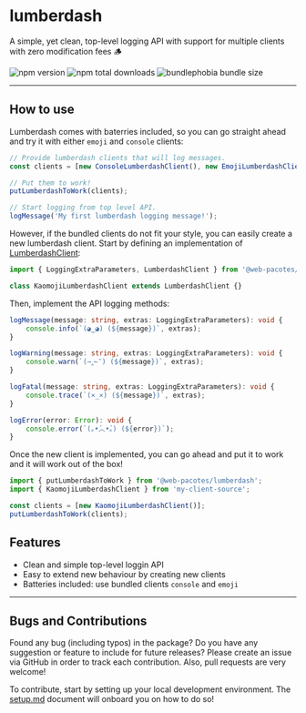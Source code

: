 # lumberdash

A simple, yet clean, top-level logging API with support for multiple clients with zero modification fees 🪵

![npm version](https://badgen.net/npm/v/@web-pacotes/lumberdash) ![npm total downloads](https://badgen.net/npm/dt/@web-pacotes/lumberdash) ![bundlephobia bundle size](https://badgen.net/bundlephobia/min/@web-pacotes/lumberdash)

---

## How to use

Lumberdash comes with baterries included, so you can go straight ahead and try it with either `emoji` and `console` clients:

```typescript
// Provide lumberdash clients that will log messages.
const clients = [new ConsoleLumberdashClient(), new EmojiLumberdashClient()];

// Put them to work!
putLumberdashToWork(clients);

// Start logging from top level API.
logMessage('My first lumberdash logging message!');
```

However, if the bundled clients do not fit your style, you can easily create a new lumberdash client. Start by defining an implementation of [LumberdashClient](src/lumberdash/client.ts):

```typescript
import { LoggingExtraParameters, LumberdashClient } from '@web-pacotes/lumberdash';

class KaomojiLumberdashClient extends LumberdashClient {}
```

Then, implement the API logging methods:

```typescript
logMessage(message: string, extras: LoggingExtraParameters): void {
    console.info(`(◕‿◕) (${message})`, extras);
}

logWarning(message: string, extras: LoggingExtraParameters): void {
    console.warn(`(⇀‸↼‶) (${message})`, extras);
}

logFatal(message: string, extras: LoggingExtraParameters): void {
    console.trace(`(×_×) (${message})`, extras);
}

logError(error: Error): void {
    console.error(`(｡•́︿•̀｡) (${error})`);
}
```

Once the new client is implemented, you can go ahead and put it to work and it will work out of the box!

```typescript
import { putLumberdashToWork } from '@web-pacotes/lumberdash';
import { KaomojiLumberdashClient } from 'my-client-source';

const clients = [new KaomojiLumberdashClient()];
putLumberdashToWork(clients);
```

## Features

- Clean and simple top-level loggin API
- Easy to extend new behaviour by creating new clients
- Batteries included: use bundled clients `console` and `emoji`

---

## Bugs and Contributions

Found any bug (including typos) in the package? Do you have any suggestion
or feature to include for future releases? Please create an issue via
GitHub in order to track each contribution. Also, pull requests are very
welcome!

To contribute, start by setting up your local development environment. The [setup.md](setup.md) document will onboard you on how to do so!